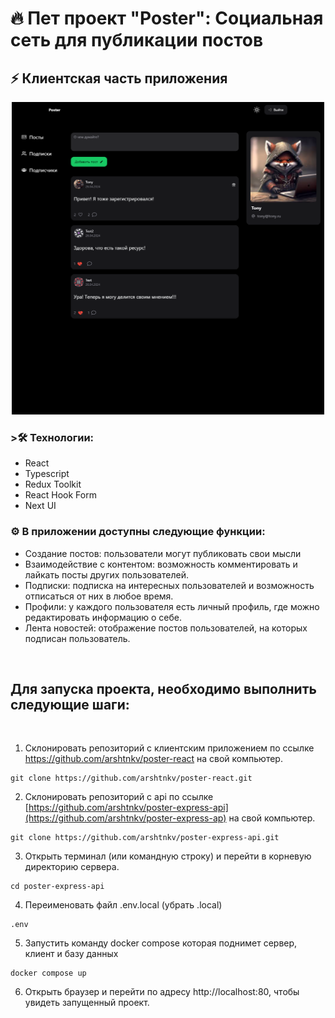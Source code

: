 # 🔥 Пет проект "Poster": Социальная сеть для публикации постов
## ⚡ Клиентская часть приложения

<div align="center">
  <img height="500" width="500" src="src/meta/poster-image.png" />
</div>

### >🛠 Технологии:

- React
- Typescript
- Redux Toolkit
- React Hook Form
- Next UI

### ⚙️ В приложении доступны следующие функции:

- Создание постов: пользователи могут публиковать свои мысли
- Взаимодействие с контентом: возможность комментировать и лайкать посты других пользователей.
- Подписки: подписка на интересных пользователей и возможность отписаться от них в любое время.
- Профили: у каждого пользователя есть личный профиль, где можно редактировать информацию о себе.
- Лента новостей: отображение постов пользователей, на которых подписан пользователь.

<br clear="both">

## Для запуска проекта, необходимо выполнить следующие шаги:

<br clear="both">

1. Склонировать репозиторий с клиентским приложением по ссылке https://github.com/arshtnkv/poster-react на свой компьютер.
```
git clone https://github.com/arshtnkv/poster-react.git
```

2. Склонировать репозиторий с api по ссылке [https://github.com/arshtnkv/poster-express-api](https://github.com/arshtnkv/poster-express-ap) на свой компьютер.
```
git clone https://github.com/arshtnkv/poster-express-api.git
```

3. Открыть терминал (или командную строку) и перейти в корневую директорию сервера.
```
cd poster-express-api
```

4. Переименовать файл .env.local (убрать .local)
```
.env
```

5. Запустить команду docker compose которая поднимет сервер, клиент и базу данных
```
docker compose up
```

6. Открыть браузер и перейти по адресу http://localhost:80, чтобы увидеть запущенный проект.
